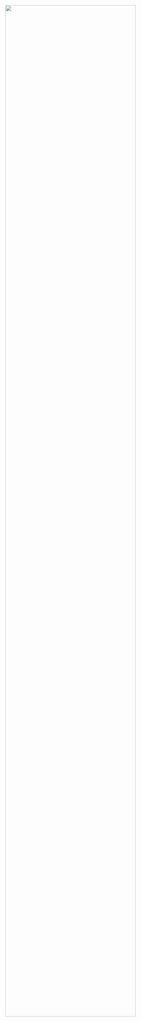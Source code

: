 <p align="center">
  <img align="center" src="https://user-images.githubusercontent.com/46363213/89597103-0435d500-d80e-11ea-813b-5f7dabdae298.gif" width=90%>
</p>

<!--
### Hi there 👋

Here are some ideas to get you started:

- 🔭 I’m currently working on ...
- 🌱 I’m currently learning ...
- 👯 I’m looking to collaborate on ...
- 🤔 I’m looking for help with ...
- 💬 Ask me about ...
- 📫 How to reach me: ...
- 😄 Pronouns: ...
- ⚡ Fun fact: ...
-->

